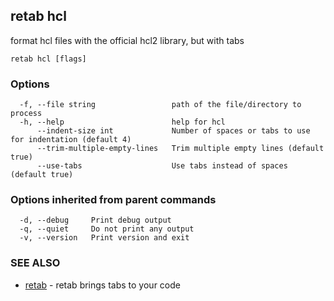 ## retab hcl

format hcl files with the official hcl2 library, but with tabs

```
retab hcl [flags]
```

### Options

```
  -f, --file string                 path of the file/directory to process
  -h, --help                        help for hcl
      --indent-size int             Number of spaces or tabs to use for indentation (default 4)
      --trim-multiple-empty-lines   Trim multiple empty lines (default true)
      --use-tabs                    Use tabs instead of spaces (default true)
```

### Options inherited from parent commands

```
  -d, --debug     Print debug output
  -q, --quiet     Do not print any output
  -v, --version   Print version and exit
```

### SEE ALSO

* [retab](retab.md)	 - retab brings tabs to your code

